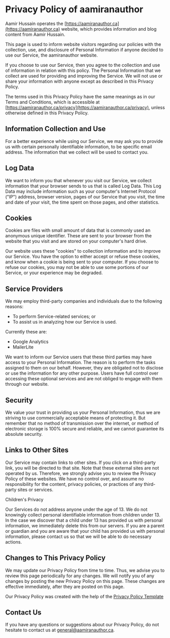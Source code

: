 # Privacy Policy of aamiranauthor

Aamir Hussain operates the [https://aamiranauthor.ca](https://aamiranauthor.ca) website, which provides information and blog content from Aamir Hussain.

This page is used to inform website visitors regarding our policies with the collection, use, and disclosure of Personal Information if anyone decided to use our Service, the aamiranauthor website.

If you choose to use our Service, then you agree to the collection and use of information in relation with this policy. The Personal Information that we collect are used for providing and improving the Service. We will not use or share your information with anyone except as described in this Privacy Policy.

The terms used in this Privacy Policy have the same meanings as in our Terms and Conditions, which is accessible at [https://aamiranauthor.ca/privacy](https://aamiranauthor.ca/privacy), unless otherwise defined in this Privacy Policy.

## Information Collection and Use

For a better experience while using our Service, we may ask you to provide us with certain personally identifiable information, to be specific email address. The information that we collect will be used to contact you.

## Log Data

We want to inform you that whenever you visit our Service, we collect information that your browser sends to us that is called Log Data. This Log Data may include information such as your computer's Internet Protocol ("IP") address, browser version, pages of our Service that you visit, the time and date of your visit, the time spent on those pages, and other statistics.

## Cookies

Cookies are files with small amount of data that is commonly used an anonymous unique identifier. These are sent to your browser from the website that you visit and are stored on your computer's hard drive.

Our website uses these "cookies" to collection information and to improve our Service. You have the option to either accept or refuse these cookies, and know when a cookie is being sent to your computer. If you choose to refuse our cookies, you may not be able to use some portions of our Service, or your experience may be degraded.

## Service Providers

We may employ third-party companies and individuals due to the following reasons:

* To perform Service-related services; or
* To assist us in analyzing how our Service is used.

 Currently these are:

* Google Analytics
* MailerLite

We want to inform our Service users that these third parties may have access to your Personal Information. The reason is to perform the tasks assigned to them on our behalf. However, they are obligated not to disclose or use the information for any other purpose. Users have full control over accessing these optional services and are not obliged to engage with them through our website.

## Security

We value your trust in providing us your Personal Information, thus we are striving to use commercially acceptable means of protecting it. But remember that no method of transmission over the internet, or method of electronic storage is 100% secure and reliable, and we cannot guarantee its absolute security.

## Links to Other Sites

Our Service may contain links to other sites. If you click on a third-party link, you will be directed to that site. Note that these external sites are not operated by us. Therefore, we strongly advise you to review the Privacy Policy of these websites. We have no control over, and assume no responsibility for the content, privacy policies, or practices of any third-party sites or services.

Children's Privacy

Our Services do not address anyone under the age of 13. We do not knowingly collect personal identifiable information from children under 13. In the case we discover that a child under 13 has provided us with personal information, we immediately delete this from our servers. If you are a parent or guardian and you are aware that your child has provided us with personal information, please contact us so that we will be able to do necessary actions.

## Changes to This Privacy Policy

We may update our Privacy Policy from time to time. Thus, we advise you to review this page periodically for any changes. We will notify you of any changes by posting the new Privacy Policy on this page. These changes are effective immediately, after they are posted on this page.

Our Privacy Policy was created with the help of the [Privacy Policy Template](https://www.privacypolicytemplate.net)

## Contact Us

If you have any questions or suggestions about our Privacy Policy, do not hesitate to contact us at [general@aamiranauthor.ca](mailto:general@aamiranauthor.ca).
